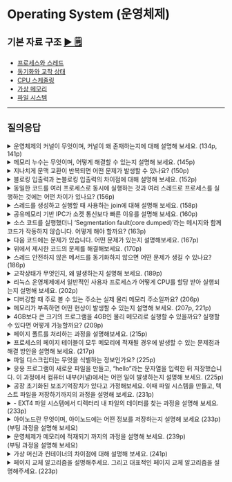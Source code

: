 # Operating System (운영체제)

## 기본 자료 구조 [▶︎ 🗒](basic.md)

- [프로세스와 스레드](./basic.md#프로세스와-스레드)
- [동기화와 교착 상태](./basic.md#동기화와-교착-상태)
- [CPU 스케줄링](./basic.md#CPU-스케줄링)
- [가상 메모리](./basic.md#가상-메모리)
- [파일 시스템](./basic.md#파일-시스템)

---

## 질의응답

<details>
<summary>운영체제의 커널이 무엇이며, 커널이 왜 존재하는지에 대해 설명해 보세요. (134p, 141p)</summary>
<p>
- 정답 : 커널은 운영체제의 핵심 부분으로, 컴퓨터 하드웨어와 응용 프로그램 간의 중재자 역할을 합니다. 커널은 프로세스와 스레드가 올바르게 실행되도록 돕고, 이들이 CPU, 메모리, 보조기억장치 등의 하드웨어를 공정하게 할당받아 실행되도록 합니다. 또 커널은 이중 모드를 운영해 사용자 응용 프로그램이 안전하고 효율적으로 시스템 자원을 사용할 수 있도록 합니다.

- 신우 : 메모리에서 운영체제가 상주해있는 부분을 커널이라고 하며, 사용자가 실행하는 응용 프로그램을 대신하여 컴퓨터의 자원 관리 및 할당, 프로세스 및 스레드를 관리하기 위해 존재합니다.
</p>
</details>

<details>
<summary>메모리 누수는 무엇이며, 어떻게 해결할 수 있는지 설명해 보세요. (145p)</summary>
<p>
- 정답 : 메모리 누수는 프로그램이 할당받은 메모리를 해제하지 않아 메모리가 지속적으로 점유되는 현상을 말합니다. 메모리 누수 문제를 해결하기 위해서는 메모리를 사용한 후 명시적으로 해제하거나 프로그래밍 언어의 가비지 컬렉션을 활용해 정리해야 합니다.

- 신우 : 프로그램이 필요하지 않은 메모리를 계속 점유하는 현상으로, 메모리의 힙 영역에서 메모리 공간을 반환하지 않을 경우 발생합니다. 이는 사용되지 않는 힙 메모리를 해제하는 가비지 컬렉션으로 정리할 수 있습니다.
</p>
</details>

<details>
<summary>지나치게 문맥 교환이 반복되면 어떤 문제가 발생할 수 있나요? (150p)</summary>
<p>
- 정답 : 빈번한 문맥 교환은 실제 작업보다 문맥 저장과 복구에 CPU 시간을 사용하게 되므로 효율성을 떨어뜨립니다. 또한 캐시 메모리의 데이터를 반복적으로 무효화하게 되므로 캐시미스율이 증가하고, 캐시 미스와 문맥 교환 오버헤드로 인한 전체 시스템의 처리 속도가 저하될 수 있습니다.

- 신우 : 지나치게 문맥 교환이 반복될 경우 캐시미스가 발생할 확률이 늘어나 비효율적이게 됩니다.
</p>
</details>

<details>
<summary>블로킹 입출력과 논블로킹 입출력의 차이점에 대해 설명해 보세요. (152p)</summary>
<p>
- 정답 : 블로킹 입출력과 논블로킹 입출력의 차이는 프로세스가 입출력 작업을 수행할 때 대기하는지 여부에 있습니다. 블로킹 입출력에서 프로세스가 입출력 작업을 시작하면 해당 작업이 완료될 때까지 대기하는 반면, 논블로킹 입출력에서는 프로세스가 입출력 작업을 시작한 후, 작업이 완료되기를 기다리지 않고 곧바로 다음 명령을 수행합니다.

- 신우 : 블로킹 입출력의 경우 시스템 콜이 발생하면 시스템 콜의 입출력 작업이 완료되기 전 까지 대기하게 되지만, 논 블로킹 입출력의 경우는 시스템 콜이 발생할 경우 해당 시스템 콜이 정상적으로 송신이 된 것을 확인한 직후 해당 입출력 작업의 실행 결과를 기다리지 않고 다음 명령을 수행합니다.
</p>
</details>

<details>
<summary>동일한 코드를 여러 프로세스로 동시에 실행하는 것과 여러 스레드로 프로세스를 실행하는 것에는 어떤 차이가 있나요? (156p) </summary>
<p>
- 정답 : 차이점은 자원 공유 여부에 있습니다. 동일한 코드를 여러 프로세스에서 동시에 실행하는 경우, 기본적으로 각 프로세스는 독립적으로 실행되며 메모리, 파일 등의 자원을 공유하지 않습니다. 반면, 여러 스레드로 프로세스를 실행하는 경우, 동일한 프로세스 내에서 실행되며 자원을 공유합니다. 따라서 스레드 간에는 통신과 협력이 쉽지만, 한 스레드의 문제가 전체 프로세스에 영향을 줄 수 있습니다. 반면, 프로세스는 스레드와 달리 서로 독립적이기 때문에 한 프로세스의 문제가 다른 프로세스에 미치는 영향이 적습니다.

- 신우 : 여러 프로세스를 동시에 실행하는 것은 멀티프로세스로, 서로의 자원을 공유하지 않는 방면, 여러 스레드로 프로세스를 실행하는 경우에는 서로 자원을 공유한다는 차이점이 있습니다.
</p>
</details>

<details>
<summary>스레드를 생성하고 실행할 때 사용하는 join에 대해 설명해 보세요. (158p)</summary>
<p>
- 정답 : join은 생성된 스레드의 실행이 완료될 때까지 기다리게 하는 메서드를 말합니다. 생성된 스레드의 실행이 종료되기도 전에 해당 스레드를 생성한 스레드가 종료되거나 다음 작업을 수행하는 것을 방지할 수 있습니다.

- 신우 : 스레드를 생성한 주체가, 생성/실행된 스레드가 종료될 때까지 대기해야 함을 의미합니다.
</p>
</details>

<details>
<summary>공유메모리 기반 IPC가 소켓 통신보다 빠른 이유를 설명해 보세요. (160p)</summary>
<p>
- 정답 : 공유 메모리는 동일한 메모리 공간에 직접 접근하여 데이터를 주고받고, 마치 자신의 메모리 공간을 읽고 쓰는 것처럼 IPC가 이루어지기 때문에 빠릅니다. 이에 반해 소켓 통신은 주고받는 데이터가 커널을 통하므로 추가적인 오버헤드가 발생할 수 있어, 공유 메모리 기반 IPC보다 다소 느릴 수 있습니다.

- 신우 : 공유 메모리 기반 IPC의 경우 프로세스들이 각자의 메모리 영역을 쓰고 읽는 것 뿐이기 때문에, 커널을 통해 데이터를 송수신하는 소켓 통신보다 빠릅니다.
</p>
</details>

<details>
<summary>소스 코드를 실행했더니 ‘Segmentation fault(core dumped)’라는 메시지와 함께 코드가 작동하지 않습니다. 어떻게 해야 할까요? (163p)</summary>
<p>
- 정답 : 생성된 코어 덤프 파일에 비정상 종료 당시의 메모리 상태나 비정상 종료 원인을 유추할 정보가 명시되어 있을 것입니다. 이 코어 덤프 파일을 분석하여 문제의 원인을 파악해야 합니다. 가령 코어 덤프 파일에 스택 트레이스가 포함되어 있을 경우, 문제가 발생한 순간 함수 호출 관계로 문제 발생 시점을 진단할 수 있습니다.

- 신우 : 코어 덤프는 프로그램이 비정상적으로 종료되는 경우 생성되는 파일입니다. 특정 시점에서 작업하던 메모리 상태가 기록되어 있으므로, 해당 파일을 가지고 디버깅을 하면 문제의 원인을 찾을 수 있습니다.
</p>
</details>


<details>
<summary>다음 코드에는 문제가 있습니다. 어떤 문제가 있는지 설명해보세요. (167p)</summary>

```C++
#include <stdio.h>
#include <pthread.h>

int shared_data = 0;	// 공유 데이터

void* increment(void* arg) {
	int i;
	for (i = 0; i < 100000; i++){
		shared_data++;	// 공유 데이터 증가
	}
	return NULL;
}

void* decrement(void* arg){
	int i;
	for (i = 0; i < 100000; i++){
		shared_data--;	// 공유 데이터 감소
	}
	return NULL;
}

int main(){
	pthread_t thread1, thread2;

	pthread_create(%thread1, NULL, increment, NULL);
	pthread_create(%thread2, NULL, decrement, NULL);

	pthread_join(thread1, NULL);
	pthread_join(thread2, NULL);

	printf("Final value of shared_data: %d\n", shared_data);

	return 0
}
```

<p>
- 정답 : 공유데이터인 'shared_data'가 두 스레드에서 동시에 수정되는 과정에서 발생할 수 있는 레이스 컨디션 문제가 있습니다. 'shared_data++'와 'shared_data--'라는 임계 구역에서의 연산이 하나씩만 수행되지 않기 때문에 데이터의 일관성이 보장되지 않을 수 있습니다.
</p>
</details>


<details>
<summary>위에서 제시한 코드의 문제를 해결해보세요. (170p)</summary>
<p>
- 정답 : 문제를 해결하려면 mutex 등을 활용해 공유 자원에 대한 접근을 동기화해야 합니다. 다음과 같은 코드를 추가하면 임계구역을 보호할 수 있습니다.</p>

```C++
#include <stdio.h>
#include <pthread.h>

int shared_data = 0;  // 공유 데이터
pthread_mutex_t mutex;  // 뮤텍스 변수 선언

void* increment(void* arg) {
    int i;
    for (i = 0; i < 100000; i++) {
        pthread_mutex_lock(&mutex);  // 뮤텍스 잠금
        shared_data++;  // 공유 데이터 증가
        pthread_mutex_unlock(&mutex);  // 뮤텍스 해제
    }
    return NULL;
}

void* decrement(void* arg) {
    int i;
    for (i = 0; i < 100000; i++) {
        pthread_mutex_lock(&mutex);  // 뮤텍스 잠금
        shared_data--;  // 공유 데이터 감소
        pthread_mutex_unlock(&mutex);  // 뮤텍스 해제
    }
    return NULL;
}

int main() {
    pthread_t thread1, thread2;

    pthread_mutex_init(&mutex, NULL);  // 뮤텍스 초기화

    pthread_create(&thread1, NULL, increment, NULL);
    pthread_create(&thread2, NULL, decrement, NULL);

    pthread_join(thread1, NULL);
    pthread_join(thread2, NULL);

    printf("Final value of shared_data: %d\n", shared_data);

    pthread_mutex_destroy(&mutex);  // 뮤텍스 제거
    return 0;
}
```

</details>

<details>
<summary>스레드 안전하지 않은 메서드를 동기화하지 않으면 어떤 문제가 생길 수 있나요? (186p)</summary>
<p>
- 정답 : 여러 스레드가 동시에 실행될 경우 레이스 컨디션이 발생하여 데이터의 일관성이 깨질 수 있습니다. 따라서, 추가적인 동기화 도구를 사용하거나, 스레드 안전한 메서드를 사용해야 합니다.
</p>
</details>

<details>
<summary>교착상태가 무엇인지, 왜 발생하는지 설명해 보세요. (189p)</summary>
<p>
- 정답 : 교착 상태는 2개 이상의 프로세스가 서로 상대방의 자원을 기다리며 무한정 대기하는 상황을 말합니다. 이는 네가지 조건이 충족될 때 발생할 수 있습니다. 첫째, 자원이 상호 배제되어 한번에 프로세스만 사용할 수 있는 경우, 둘째, 이미 자원을 점유한 프로세스가 다른 자원을 기다리는 경우, 셋째, 자원이 비선점되어 다른 프로세스가 강제로 자원을 빼앗지 못하는 경우, 넷째, 프록세스들이 원형으로 자원을 대기하는 경우입니다. 이러한 조건들이 동시에 충족될 때 교착상태가 발생할 수 있습니다.
</p>
</details>

<details>
<summary>리눅스 운영체제에서 일반적인 사용자 프로세스가 어떻게 CPU를 할당 받아 실행되는지 설명해 보세요. (202p)</summary>
<p>
- 정답 : 리눅스에서 일반적인 사용자 프로세스는 CFS 스케줄러에 의해 스케줄링 됩니다. CFS 스케줄러는 각 프로세스에 CPU의 시간을 공평하게 배분하는 것을 목표로 합니다. 기본적으로 각 프로세스의 가상실행시간인 vruntime을 유지하며, vruntime이 가장 작은 프로세스부터 스케줄링합니다. 프로세스의 vruntime은 실제 실행시간에 프로세스의 우선순위에 따른 가중치를 고려하여 계산되며, 우선순위가 높을 수록 vruntime의 증가가 느려지기 때문에 우선순위가 높은 프로세스는 더 자주 cpu를 할당받게 됩니다.
</p>
</details>

<details>
<summary>디버깅할 때 주로 볼 수 있는 주소는 실제 물리 메모리 주소일까요? (206p)</summary>
<p>
- 정답 : 디버깅할 떄 주로 볼 수 있는 주소는 실제 메모리의 물리 주소가 아니라 논리 주소(가상 메모리 주소)입니다. 프로세스를 실행하는 CPU나 메모리에 적재된 프로세스 입장에서 메모리 내에 물리 주소를 모두 알기는 어렵기 때문에 프로세스마다 부여되는 논리 주소(가상 주소)를 활용합니다. 따라서 디버깅할 때의 메모리 주소는 프로세스의 가상 주소 공간 내에서의 주소에 해당합니다. 이 가상 주소(논리 주소)는 CPU와 메모리 사이에 위치하는 MMU에 의해 물리 주소로 변환됩니다.
</p>
</details>

<details>
<summary>메모리가 부족하면 어떤 현상이 발생할 수 있는지 설명해 보세요. (207p, 221p)</summary>
<p>
- 정답 : 메모리가 부족하면 운영체제는 부족한 메모리를 보완하기 위해 디스크에 메모리 페이지를 저장하고, 필요할 때 다시 불러오는 과정인 스와핑을 사용하게 됩니다. 이 작업이 과도하게 이루어질 경우 스래싱이라는 현상을 초래하며, 시스템이 지속적으로 디스크 I/O에만 몰두하게 되어 실질적인 작업 처리가 거의 이루어지지 않게 됩니다.
</p>
</details>

<details>
<summary>4GB보다 큰 크기의 프로그램을 4GB인 물리 메모리로 실행할 수 있을까요? 실행할 수 있다면 어떻게 가능할까요? (209p)</summary>
<p>
- 정답 : 가상 메모리 기술을 통해 가능합니다. 운영체제는 프로세스가 필요한 메모리 공간을 가상 주소로 할당하고, 실제 물리 메모리에는 필요한 부분만 적재합니다. 필요하지 않은 부분은 디스크의 스왑 영역에 저장하고, 필요할 때 다시 물리 메모리에 적재할 수 있습니다. 이러한 기술을 가상 메모리 기술이라고 하며, 이를 통해 물리 메모리보다 큰 프로세스를 실행할 수 있습니다.
</p>
</details>

<details>
<summary>페이지 폴트를 처리하는 과정을 설명해보세요. (215p)</summary>
<p>
- 정답 : CPU의 페이지 폴트 처리과정은 1. CPU가 기존의 작업내역을 백업하고, 2. 페이지 폴트 처리 루틴을 실행합니다. 페이지 처리 루틴은 메모리로 원하는 페이지를 가져와 유효 비트를 1로 변경해주는 작업을 말합니다. 3. 이렇게 페이지 폴트를 처리하면 CPU가 해당 페이지에 접근할 수 있게 됩니다.
</p>
</details>

<details>
<summary>프로세스의 페이지 테이블이 모두 메모리에 적재될 경우에 발생할 수 있는 문제점과 해결 방안을 설명해 보세요. (217p)</summary>
<p>
- 정답 : 크게 두 가지 문제 상황이 발생할 수 있습니다. 먼저, 메모리 접근 횟수가 많아져 성능이 저하됩니다. 페이지 테이블 접근과 실제 데이터 접근으로 인해 메모리 접근이 두 배로 늘어나기 때문입니다. 
또, 페이지 테이블이 차지하는 메모리 용량이 커져 비효율적입니다. 이는 TLB를 사용해 페이지 테이블의 일부를 캐싱하거나, 계층적 페이징 기법을 사용해 페이지 테이블을 나누어 관리함으로써 메모리 접근 횟수와 메모리 사용량을 줄일 수 있습니다.
</p>
</details>

<details>
<summary>파일 디스크립터는 무엇을 식별하는 정보인가요? (225p)</summary>
<p>
- 정답 : 파일 디스크립터는 운영체제에서 파일을 식별하기 위한 저수준 정보입니다. 리눅스를 비롯한 여러 운영체제에서는 입출력장치, IPC(파이프,소켓) 등도 일종의 파일로 간주해 파일 디스크립터로 식별하고 다룰 수 있습니다. 또한 파일 디스크립터는 파일뿐만 아니라 표준 입력(0), 표준 출력(1), 표준 에러(2)와 같은 입출력 스트림도 식별할 수 있습니다.
</p>
</details>

<details>
<summary>응용 프로그램이 새로운 파일을 만들고, “hello”라는 문자열을 입력한 뒤 저장했습니다. 이 과정에서 컴퓨터 내부(커널)에서는 어떤 일이 발생하는지 설명해 보세요. (225p)</summary>
<p>
- 정답 : 먼저, 응용프로그램이 open() 시스템 콜을 통해 운영체제에 파일을 생성하도록 요청합니다. 이때 CPU가 사용자 모드에서 커널 모드로 전환되어 운영체제가 커널 공간에서 파일 생성코드를 실행하고, 파일 시스템에 접근해 새로운 파일을 생성합니다. 파일이 생성되면 응용 프로그램은 write() 시스템 콜을 사용하여 생성한 파일에 'hello' 문자열을 씁니다. 이 과정에서도 CPU는 커널 모드로 전환되어 실행됩니다. 문자열이 성공적으로 쓰이면 close() 시스템 콜을 호출하여 파일을 닫습니다. 작업이 완료되면 사용자 모드로 전환됩니다.
</p>
</details>

<details>
<summary>공장 초기화된 보조기억장치가 있다고 가정해보세요. 이때 파일 시스템을 만들고, 텍스트 파일을 저장하기까지의 과정을 설명해 보세요. (231p)</summary>
<p>
- 정답 : 파티션을 생성하고 포매팅하여 파일 시스템을 만듭니다. 파일 시스템을 마운트 한 뒤, 파일 탐색기나 터미널을 통해 텍스트 파일을 생성하고 저장하면 됩니다.
</p>
</details>

<details>
<summary>- EXT4 파일 시스템에서 디렉터리 내 파일의 데이터를 찾는 과정을 설명해 보세요. (233p)</summary>
<p>
- 정답 : 파일이 속한 디렉터리에서 파일 이름에 해당하는 디렉터리 엔트리를 찾고, 해당 파일의 아이노드 번호를 얻습니다. 이렇게 얻은 아이노드 번호를 이용하여 아이노드 테이블에서 해당 아이노드를 찾습니다. 아이노드는 파일의 속성과 데이터가 저장된 위치를 포함하고 있으므로 아이노드를 통해 실제 파일 데이터가 저장된 위치에 접근할 수 있습니다.
</p>
</details>

<details>
<summary>아이노드란 무엇이며, 아이노드에는 어떤 정보를 저장하는지 설명해 보세요 (233p)<br>
(부팅 과정을 설명해 보세요)</summary>
<p>
- 정답 : 아이노드는 파일이 저장된 위치와 속성을 비롯해, 사실상(파일의 이름을 제외한) 파일의 모든 것이 담겨있는 색인 블록입니다.
</p>
</details>

<details>
<summary>운영체제가  메모리에 적재되기 까지의 과정을 설명해 보세요. (239p)<br>
(부팅 과정을 설명해 보세요)</summary>
<p>
- 정답 : 컴퓨터 전원이 켜지면 CPU는 ROM에 저장된 BIOS를 실행합니다. BIOS는 하드웨어를 검사하는 POST 수행 후, 하드디스크의 MBR을 읽어 부트 로더를 로드합니다. 부트 로더가 커널의 위치를 찾아 RAM에 적재함으로써 커널이 메모리에 로드됩니다.
</p>
</details>

<details>
<summary>가상 머신과 컨테이너의 차이점에 대해 설명해 보세요. (241p)</summary>
<p>
- 정답 : 가상머신은 하이퍼바이저를 통해 물리 하드웨어 위에서 여러 운영체제를 독립저긍로 실행합니다. 각 가상 머신은 전체 운영체제와 가상 하드웨어를 포함하기 때문에 상대적으로 무겁습니다. 반면 컨테이너는 기본적으로 커널을 공유하고 실행하고자 하는 특정 애플리케이션만을 위한 격리성을 제공하기 때문에 상대적으로 가볍고 빠릅니다.
</p>
</details>

<details>
<summary>페이지 교체 알고리즘을 설명해주세요. 그리고 대표적인 페이지 교체 알고리즘을 설명해주세요. (223p)</summary>
<p>
- 정답 : 페이지 교체 알고리즘은 메모리에 적재된 페이지 일부를 스왑 아웃 할 때 보조기억장치로 내보낼 페이지를 선택하는 방법입니다. 페이지 교체 알고리즘의 목적은 페이지폴트 발생 빈도를 줄이는 것입니다.
- 대표적인 페이지 교체 알고리즘은 FIFO 페이지 교체 알고리즘, 최적 페이지 교체 알고리즘, LRU페이지 교체 알고리즘이 있습니다.
FIFO 교체 알고리즘은 메모리에 가장 먼저 적재된 페이지부터 스왑 아웃 하는 페이지 교체 알고리즘입니다. 구현은 간단하지만 초기부터 사용하던 페이지를 스왑 아웃 할 우려가 있습니다.
최적 페이지 알고리즘은 앞으로 사용 빈도가 가장 낮은 페이지를 교체하는 알고리즘입니다. 앞으로 가장 적게 사용할 페이지를 스왑 아웃 하여 가장 낮은 페이지 폴트율을 보장하는 알고리즘이지만, 앞으로 가장 적게 사용할 페이지를 미리 예측하기 어렵기 때문에 실제 구현이 어려운 알고리즘입니다.
LRU 페이지 교체 알고리즘은 가장 적게 사용한 페이지를 교체하는 페이지 알고리즘입니다. 보편적으로 사용되는 페이지 교체 알고리즘의 원형이며 이를 기반으로 만들어진 다양한 파생 알고리즘이 있습니다.
</p>
</details>



